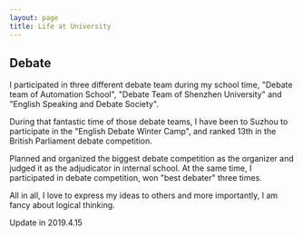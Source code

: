 ```yaml
---
layout: page
title: Life at University
---
```

## __Debate__
I participated in three different debate team during my school time, "Debate team of Automation School", "Debate Team of Shenzhen University" and "English Speaking and Debate Society".

During that fantastic time of those debate teams, I have been to Suzhou to participate in the "English Debate Winter Camp", and ranked 13th in the British Parliament debate competition.

Planned and organized the biggest debate competition as the organizer and judged it as the adjudicator in internal school. At the same time,  I participated in debate competition, won "best debater" three times.

All in all, I love to express my ideas to others and more importantly, I am fancy about logical thinking. 

Update in 2019.4.15